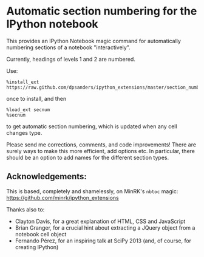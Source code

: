 # Automatic section numbering for the IPython notebook

This provides an IPython Notebook magic command for automatically numbering 
sections of a notebook "interactively".

Currently, headings of levels 1 and 2 are numbered.

Use:

    %install_ext https://raw.github.com/dpsanders/ipython_extensions/master/section_numbering/secnum.py

once to install, and then

    %load_ext secnum
    %secnum

to get automatic section numbering, which is updated when any cell changes type.


Please send me corrections, comments, and code improvements!
There are surely ways to make this more efficient, add options etc. 
In particular, there should be an option to add names for the different section types.


## Acknowledgements:

This is based, completely and shamelessly, on MinRK's `nbtoc` magic:
<https://github.com/minrk/ipython_extensions>

Thanks also to:
- Clayton Davis, for a great explanation of HTML, CSS and JavaScript
- Brian Granger, for a crucial hint about extracting a JQuery object from a notebook cell object
- Fernando Pérez, for an inspiring talk at SciPy 2013 (and, of course, for creating IPython)

